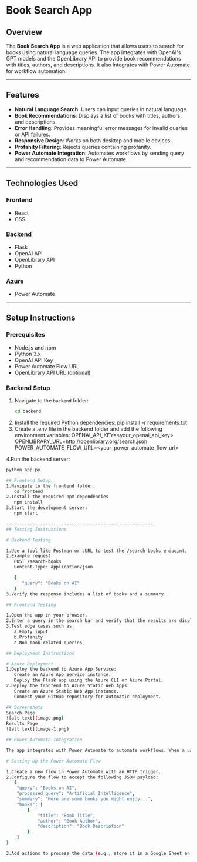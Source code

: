 # Book Search App

## Overview

The **Book Search App** is a web application that allows users to search for books using natural language queries. The app integrates with OpenAI's GPT models and the OpenLibrary API to provide book recommendations with titles, authors, and descriptions. It also integrates with Power Automate for workflow automation.

---

## Features

- **Natural Language Search**: Users can input queries in natural language.
- **Book Recommendations**: Displays a list of books with titles, authors, and descriptions.
- **Error Handling**: Provides meaningful error messages for invalid queries or API failures.
- **Responsive Design**: Works on both desktop and mobile devices.
- **Profanity Filtering**: Rejects queries containing profanity.
- **Power Automate Integration**: Automates workflows by sending query and recommendation data to Power Automate.

---

## Technologies Used

### Frontend

- React
- CSS

### Backend

- Flask
- OpenAI API
- OpenLibrary API
- Python

### Azure

- Power Automate

---

## Setup Instructions

### Prerequisites

- Node.js and npm
- Python 3.x
- OpenAI API Key
- Power Automate Flow URL
- OpenLibrary API URL (optional)

### Backend Setup

1. Navigate to the `backend` folder:
   ```bash
   cd backend
   ```
2. Install the required Python dependencies:
   pip install -r requirements.txt
3. Create a .env file in the backend folder and add the following environment variables:
   OPENAI_API_KEY=<your_openai_api_key>
   OPENLIBRARY_URL=http://openlibrary.org/search.json
   POWER_AUTOMATE_FLOW_URL=<your_power_automate_flow_url>

4.Run the backend server:

```bash
python app.py

## Frontend Setup
1.Navigate to the frontend folder:
   cd frontend
2.Install the required npm dependencies
   npm install
3.Start the development server:
   npm start

--------------------------------------------------------
## Testing Instructions

# Backend Testing

1.Use a tool like Postman or cURL to test the /search-books endpoint.
2.Example request
   POST /search-books
   Content-Type: application/json

   {
      "query": "Books on AI"
   }
3.Verify the response includes a list of books and a summary.

## Frontend Testing

1.Open the app in your browser.
2.Enter a query in the search bar and verify that the results are displayed correctly.
3.Test edge cases such as:
   a.Empty input
   b.Profanity
   c.Non-book-related queries

## Deployment Instructions

# Azure Deployment
1.Deploy the backend to Azure App Service:
   Create an Azure App Service instance.
   Deploy the Flask app using the Azure CLI or Azure Portal.
2.Deploy the frontend to Azure Static Web Apps:
   Create an Azure Static Web App instance.
   Connect your GitHub repository for automatic deployment.

## Screenshots
Search Page
![alt text](image.png)
Results Page
![alt text](image-1.png)

## Power Automate Integration

The app integrates with Power Automate to automate workflows. When a user submits a query, the backend sends the query, processed query, summary, and book recommendations to a Power Automate Flow.

# Setting Up the Power Automate Flow

1.Create a new flow in Power Automate with an HTTP trigger.
2.Configure the flow to accept the following JSON payload:
   {
    "query": "Books on AI",
    "processed_query": "Artificial Intelligence",
    "summary": "Here are some books you might enjoy...",
    "books": [
        {
            "title": "Book Title",
            "author": "Book Author",
            "description": "Book Description"
        }
    ]
}

3.Add actions to process the data (e.g., store it in a Google Sheet an send an email when a query is processed).
```
